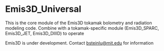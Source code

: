 # Emis3D_Universal
This is the core module of the Emis3D tokamak bolometry and radiation modeling code. Combine with a tokamak-specific module (Emis3D_SPARC, Emis3D_JET, Emis3D_DIIID) to operate

Emis3D is under development. Contact bsteinlu@mit.edu for information
